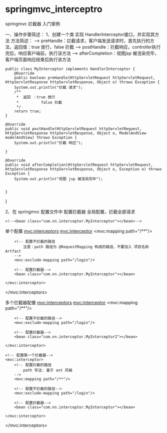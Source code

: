 # springmvc_interceptro
springmvc 拦截器 入门案例

一、操作步骤简述：
    1、创建一个类 实现 HandlerInterceptor接口，并实现其方法
        方法简述：
        --> preHandle：拦截请求，客户端发送请求时，首先执行的方法，返回值：true 放行，false 拦截
        --> postHandle：拦截响应，controller执行完后，响应客户端前，执行该方法
        --> afterCompletion：视图jsp 被渲染完毕，客户端页面响应结束后执行该方法

    public class MyInterceptor implements HandlerInterceptor {
        @Override
        public boolean preHandle(HttpServletRequest httpServletRequest, HttpServletResponse httpServletResponse, Object o) throws Exception {
        System.out.println("拦截 请求");
        /**
         *  返回 ：true 放行
         *          false 拦截
         */
        return true;
    }

    @Override
    public void postHandle(HttpServletRequest httpServletRequest, HttpServletResponse httpServletResponse, Object o, ModelAndView modelAndView) throws Exception {
        System.out.println("拦截 响应");

    }

    @Override
    public void afterCompletion(HttpServletRequest httpServletRequest, HttpServletResponse httpServletResponse, Object o, Exception e) throws Exception {
        System.out.println("视图 jsp 被渲染完毕");


    }
}


2、在 springmvc 配置文件中 配置拦截器
全局配置，拦截全部请求
<!--配置拦截器：拦截全部请求-->
<!--<mvc:interceptors>-->
    <!--<bean class="com.nn.interceptor.MyInterceptor"></bean>-->
<!--</mvc:interceptors>-->


单个配置
<mvc:interceptors>
    <!-- 配置第一个拦截器-->
    <mvc:interceptor>
        <!-- 配置拦截的路径
            path 写法: 基于 ant 风格
        -->
        <mvc:mapping path="/**"/>

        <!-- 配置不拦截的路径
            注意：path 路径为 @RequestMapping 构成的路径，不要加入 项目名称Artfact
        -->
        <mvc:exclude-mapping path="/login"/>

        <!-- 配置拦截器-->
        <bean class="com.nn.interceptor.MyInterceptor"></bean>

    </mvc:interceptor>

</mvc:interceptors>


多个拦截器配置
<mvc:interceptors>
    <!-- 配置 第二个拦截器-->
    <mvc:interceptor>
        <!-- 配置拦截的路径
            path 写法: 基于 ant 风格
        -->
        <mvc:mapping path="/**"/>

        <!-- 配置不拦截的路径-->
        <mvc:exclude-mapping path="/login"/>

        <!-- 配置拦截器-->
        <bean class="com.nn.interceptor.MyInterceptor2"></bean>

    </mvc:interceptor>

    <!-- 配置第一个拦截器-->
    <mvc:interceptor>
        <!-- 配置拦截的路径
            path 写法: 基于 ant 风格
        -->
        <mvc:mapping path="/**"/>

        <!-- 配置不拦截的路径-->
        <mvc:exclude-mapping path="/login"/>

        <!-- 配置拦截器-->
        <bean class="com.nn.interceptor.MyInterceptor"></bean>

    </mvc:interceptor>

</mvc:interceptors>

